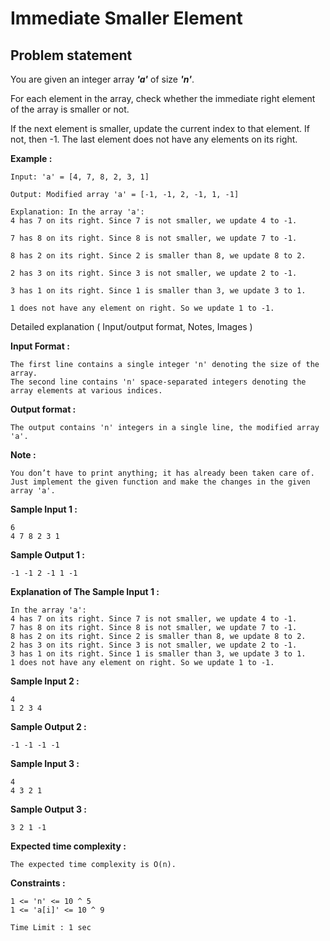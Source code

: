 Immediate Smaller Element
=========================

Problem statement
-----------------

You are given an integer array _**'a'**_ of size _**'n'**_.

  

For each element in the array, check whether the immediate right element of the array is smaller or not.

  

If the next element is smaller, update the current index to that element. If not, then -1. The last element does not have any elements on its right.

  

**Example :**

    Input: 'a' = [4, 7, 8, 2, 3, 1]
    
    Output: Modified array 'a' = [-1, -1, 2, -1, 1, -1]
    
    Explanation: In the array 'a':
    4 has 7 on its right. Since 7 is not smaller, we update 4 to -1.
    
    7 has 8 on its right. Since 8 is not smaller, we update 7 to -1.
    
    8 has 2 on its right. Since 2 is smaller than 8, we update 8 to 2.
    
    2 has 3 on its right. Since 3 is not smaller, we update 2 to -1.
    
    3 has 1 on its right. Since 1 is smaller than 3, we update 3 to 1.
    
    1 does not have any element on right. So we update 1 to -1.
    

Detailed explanation ( Input/output format, Notes, Images )

**Input Format :**

    The first line contains a single integer 'n' denoting the size of the array.
    The second line contains 'n' space-separated integers denoting the array elements at various indices.
    

  

**Output format :**

    The output contains 'n' integers in a single line, the modified array 'a'.
    

  

**Note :**

    You don’t have to print anything; it has already been taken care of. Just implement the given function and make the changes in the given array 'a'.
    

**Sample Input 1 :**

    6
    4 7 8 2 3 1
    

  

**Sample Output 1 :**

    -1 -1 2 -1 1 -1 
    

  

**Explanation of The Sample Input 1 :**

    In the array 'a':
    4 has 7 on its right. Since 7 is not smaller, we update 4 to -1.
    7 has 8 on its right. Since 8 is not smaller, we update 7 to -1.
    8 has 2 on its right. Since 2 is smaller than 8, we update 8 to 2.
    2 has 3 on its right. Since 3 is not smaller, we update 2 to -1.
    3 has 1 on its right. Since 1 is smaller than 3, we update 3 to 1.
    1 does not have any element on right. So we update 1 to -1.
    

  

**Sample Input 2 :**

    4
    1 2 3 4
    

  

**Sample Output 2 :**

    -1 -1 -1 -1 
    

  

**Sample Input 3 :**

    4
    4 3 2 1
    

  

**Sample Output 3 :**

    3 2 1 -1 
    

  

**Expected time complexity :**

    The expected time complexity is O(n).
    

  

**Constraints :**

    1 <= 'n' <= 10 ^ 5
    1 <= 'a[i]' <= 10 ^ 9
    
    Time Limit : 1 sec
